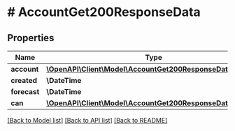 # # AccountGet200ResponseData

## Properties

Name | Type | Description | Notes
------------ | ------------- | ------------- | -------------
**account** | [**\OpenAPI\Client\Model\AccountGet200ResponseDataAccount**](AccountGet200ResponseDataAccount.md) |  | [optional]
**created** | **\DateTime** |  | [optional]
**forecast** | **\DateTime** |  | [optional]
**can** | [**\OpenAPI\Client\Model\AccountGet200ResponseDataCan**](AccountGet200ResponseDataCan.md) |  | [optional]

[[Back to Model list]](../../README.md#models) [[Back to API list]](../../README.md#endpoints) [[Back to README]](../../README.md)
